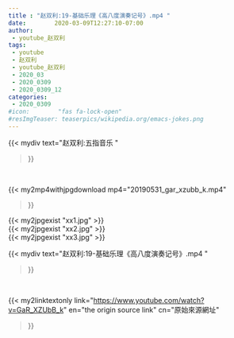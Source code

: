 ```yaml
---
title : "赵双利:19-基础乐理《高八度演奏记号》.mp4 "
date:        2020-03-09T12:27:10-07:00
author:
 - youtube_赵双利
tags:
 - youtube
 - 赵双利
 - youtube_赵双利
 - 2020_03
 - 2020_0309
 - 2020_0309_12
categories:
 - 2020_0309
#icon:        "fas fa-lock-open"
#resImgTeaser: teaserpics/wikipedia.org/emacs-jokes.png
---
```


{{< mydiv text="赵双利:五指音乐 "
>}}
<br>


{{< my2mp4withjpgdownload mp4="20190531_gar_xzubb_k.mp4"
>}}

{{< my2jpgexist "xx1.jpg" >}}<br>
{{< my2jpgexist "xx2.jpg" >}}<br>
{{< my2jpgexist "xx3.jpg" >}}<br>



{{< mydiv text="赵双利:19-基础乐理《高八度演奏记号》.mp4 "
>}}
<br>

{{< my2linktextonly link="https://www.youtube.com/watch?v=GaR_XZUbB_k"
en="the origin source link" cn="原始來源網址"
>}}


<br>

